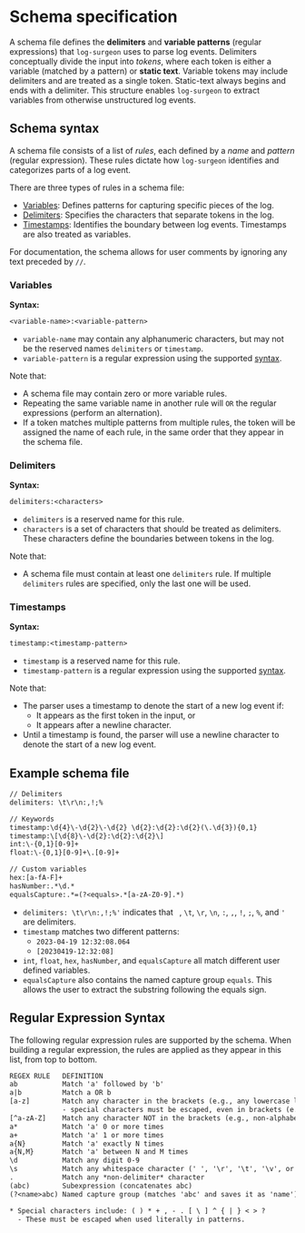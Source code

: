 # Schema specification

A schema file defines the **delimiters** and **variable patterns** (regular expressions) that
`log-surgeon` uses to parse log events. Delimiters conceptually divide the input into *tokens*,
where each token is either a variable (matched by a pattern) or **static text**. Variable tokens may
include delimiters and are treated as a single token. Static-text always begins and ends with a
delimiter. This structure enables `log-surgeon` to extract variables from otherwise unstructured log
events.

## Schema syntax

A schema file consists of a list of *rules*, each defined by a *name* and *pattern* (regular
expression). These rules dictate how `log-surgeon` identifies and categorizes parts of a log event.

There are three types of rules in a schema file:

* [Variables](#variables): Defines patterns for capturing specific pieces of the log.
* [Delimiters](#delimiters): Specifies the characters that separate tokens in the log.
* [Timestamps](#timestamps): Identifies the boundary between log events. Timestamps are also treated
  as variables.

For documentation, the schema allows for user comments by ignoring any text preceded by `//`.

### Variables

**Syntax:**

```txt
<variable-name>:<variable-pattern>
```

* `variable-name` may contain any alphanumeric characters, but may not be the reserved names
  `delimiters` or `timestamp`.
* `variable-pattern` is a regular expression using the supported
  [syntax](#regular-expression-syntax).

Note that:

* A schema file may contain zero or more variable rules.
* Repeating the same variable name in another rule will `OR` the regular expressions (perform an
  alternation).
* If a token matches multiple patterns from multiple rules, the token will be assigned the name of
  each rule, in the same order that they appear in the schema file.

### Delimiters

**Syntax:**

```txt
delimiters:<characters>
```

* `delimiters` is a reserved name for this rule.
* `characters` is a set of characters that should be treated as delimiters. These characters define
  the boundaries between tokens in the log.

Note that:

* A schema file must contain at least one `delimiters` rule. If multiple `delimiters` rules are
  specified, only the last one will be used.

### Timestamps

**Syntax:**

```txt
timestamp:<timestamp-pattern>
```

* `timestamp` is a reserved name for this rule.
* `timestamp-pattern` is a regular expression using the supported
  [syntax](#regular-expression-syntax).

Note that:

* The parser uses a timestamp to denote the start of a new log event if:
  * It appears as the first token in the input, or
  * It appears after a newline character.
* Until a timestamp is found, the parser will use a newline character to denote the start of a new
  log event.

## Example schema file

```txt
// Delimiters
delimiters: \t\r\n:,!;%

// Keywords
timestamp:\d{4}\-\d{2}\-\d{2} \d{2}:\d{2}:\d{2}(\.\d{3}){0,1}
timestamp:\[\d{8}\-\d{2}:\d{2}:\d{2}\]
int:\-{0,1}[0-9]+
float:\-{0,1}[0-9]+\.[0-9]+

// Custom variables
hex:[a-fA-F]+
hasNumber:.*\d.*
equalsCapture:.*=(?<equals>.*[a-zA-Z0-9].*)
```

* `delimiters: \t\r\n:,!;%'` indicates that ` `, `\t`, `\r`, `\n`, `:`, `,`,
  `!`, `;`, `%`, and `'` are delimiters.
* `timestamp` matches two different patterns:
  * `2023-04-19 12:32:08.064`
  * `[20230419-12:32:08]`
* `int`, `float`, `hex`, `hasNumber`, and `equalsCapture` all match different user defined
  variables.
* `equalsCapture` also contains the named capture group `equals`. This allows the user to extract
  the substring following the equals sign.

## Regular Expression Syntax

The following regular expression rules are supported by the schema. When building a regular
expression, the rules are applied as they appear in this list, from top to bottom.

```txt
REGEX RULE   DEFINITION
ab           Match 'a' followed by 'b'
a|b          Match a OR b
[a-z]        Match any character in the brackets (e.g., any lowercase letter)
             - special characters must be escaped, even in brackets (e.g., [\.\(\\])
[^a-zA-Z]    Match any character NOT in the brackets (e.g., non-alphabet character)
a*           Match 'a' 0 or more times
a+           Match 'a' 1 or more times
a{N}         Match 'a' exactly N times
a{N,M}       Match 'a' between N and M times
\d           Match any digit 0-9
\s           Match any whitespace character (' ', '\r', '\t', '\v', or '\f')
.            Match any *non-delimiter* character
(abc)        Subexpression (concatenates abc)
(?<name>abc) Named capture group (matches 'abc' and saves it as 'name')

* Special characters include: ( ) * + , - . [ \ ] ^ { | } < > ?
  - These must be escaped when used literally in patterns.
```
